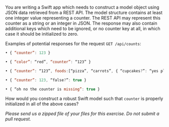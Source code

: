 You are writing a Swift app which needs to construct a model object using JSON data retrieved from a REST API. The model structure contains at least one integer value representing a counter. The REST API may represent this counter as a string or an integer in JSON. The response may also contain additional keys which need to be ignored, or no counter key at all, in which case it should be initialized to zero.

Examples of potential responses for the request `GET /api/counts`:


```javascript
• { “counter”: 123 }

• { “color”: “red”, “counter”: “123” }

• { “counter”: “123”, foods:[“pizza”, “carrots”, { “cupcakes?”: “yes please” }] }

• { “counter”: 123, “false?”: true }

• { “oh no the counter is missing”: true }
```

How would you construct a robust Swift model such that `counter` is properly initialized in all of the above cases?

_Please send us a zipped file of your files for this exercise. Do not submit a pull request._
